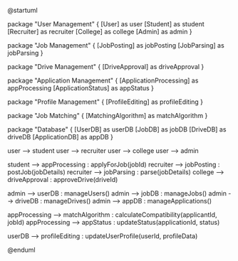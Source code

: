 @startuml

package "User Management" {
  [User] as user
  [Student] as student
  [Recruiter] as recruiter
  [College] as college
  [Admin] as admin
}

package "Job Management" {
  [JobPosting] as jobPosting
  [JobParsing] as jobParsing
}

package "Drive Management" {
  [DriveApproval] as driveApproval
}

package "Application Management" {
  [ApplicationProcessing] as appProcessing
  [ApplicationStatus] as appStatus
}

package "Profile Management" {
  [ProfileEditing] as profileEditing
}

package "Job Matching" {
  [MatchingAlgorithm] as matchAlgorithm
}

package "Database" {
  [UserDB] as userDB
  [JobDB] as jobDB
  [DriveDB] as driveDB
  [ApplicationDB] as appDB
}

user --> student
user --> recruiter
user --> college
user --> admin

student --> appProcessing : applyForJob(jobId)
recruiter --> jobPosting : postJob(jobDetails)
recruiter --> jobParsing : parse(jobDetails)
college --> driveApproval : approveDrive(driveId)

admin --> userDB : manageUsers()
admin --> jobDB : manageJobs()
admin --> driveDB : manageDrives()
admin --> appDB : manageApplications()

appProcessing --> matchAlgorithm : calculateCompatibility(applicantId, jobId)
appProcessing --> appStatus : updateStatus(applicationId, status)

userDB --> profileEditing : updateUserProfile(userId, profileData)

@enduml
